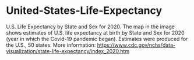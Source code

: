 # United-States-Life-Expectancy
U.S. Life Expectancy by State and Sex for 2020. The map in the image shows estimates of U.S. life expectancy at birth by State and Sex for 2020 (year in which the Covid-19 pandemic began). Estimates were produced for the U.S., 50 states. More information: https://www.cdc.gov/nchs/data-visualization/state-life-expectancy/index_2020.htm
